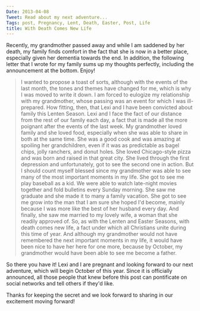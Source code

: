 ```yaml
---
Date: 2013-04-08
Tweet: Read about my next adventure...
Tags: post, Pregnancy, Lent, Death, Easter, Post, Life
title: With Death Comes New Life
---
```


Recently, my grandmother passed away and while I am saddened by her death, my family finds comfort in the fact that she is now in a better place, especially given her dementia towards the end. In addition, the following letter that I wrote for my family sums up my thoughts perfectly, including the announcement at the bottom. Enjoy!

<blockquote>
I wanted to propose a toast of sorts, although with the events of the last month, the tones and themes have changed for me, which is why I was moved to write it down. I am forced to eulogize my relationship with my grandmother, whose passing was an event for which I was ill-prepared. How fitting, then, that Lexi and I have been convicted about family this Lenten Season. Lexi and I face the fact of our distance from the rest of our family each day, a fact that is made all the more poignant after the events of the last week.
My grandmother loved family and she loved food, especially when she was able to share in both at the same time. She was a good cook and was amazing at spoiling her grandchildren, even if it was as predictable as bagel chips, jolly ranchers, and donut holes. She loved Chicago-style pizza and was born and raised in that great city. She lived through the first depression and unfortunately, got to see the second one in action.
But I should count myself blessed since my grandmother was able to see many of the most important moments in my life. She got to see me play baseball as a kid. We were able to watch late-night movies together and fold bulletins every Sunday morning. She saw me graduate and she made it to many a family vacation. She got to see me grow into the man that I am sure she hoped I'd become, mainly because I was more like the best of her husband every day. And finally, she saw me married to my lovely wife, a woman that she readily approved of.
So, as with the Lenten and Easter Seasons, with death comes new life, a fact under which all Christians unite during this time of year. And although my grandmother would not have remembered the next important moments in my life, it would have been nice to have her here for one more, because by October, my grandmother would have been able to see me become a father.
</blockquote>

So there you have it! Lexi and I are pregnant and looking forward to our next adventure, which will begin October of this year. Since it is officially announced, all those people that knew before this post can pontificate on social networks and tell others if they'd like.

Thanks for keeping the secret and we look forward to sharing in our excitement moving forward!